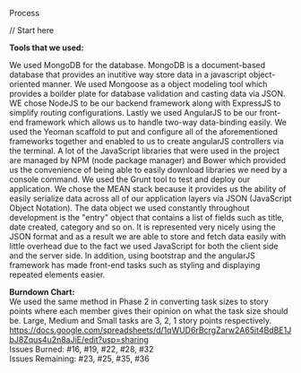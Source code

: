 Process

// Start here

<b>Tools that we used:</b> 

  We used MongoDB for the database. MongoDB is a document-based database that provides an inutitive way store data in a javascript object-oriented manner. We used Mongoose as a object modeling tool which provides a boilder plate for database validation and casting data via JSON. WE chose NodeJS to be our backend framework along with ExpressJS to simplify routing configurations. Lastly we used AngularJS to be our front-end framework which allows us to handle two-way data-binding easily. We used the Yeoman scaffold to put and configure all of the aforementioned frameworks together and enabled to us to create angularJS controllers via the terminal. A lot of the JavaScript libraries that were used in the project are managed by NPM (node package manager) and Bower which provided us the convenience of being able to easily download libraries we need by a console command. We used the Grunt tool to test and deploy our application.
  We chose the MEAN stack because it provides us the ability of easily serialize data across all of our application layers via JSON (JavaScript Object Notation). The data object we used constantly throughout development is the "entry" object that contains a list of fields such as title, date created, category and so on. It is represented very nicely using the JSON format and as a result we are able to store and fetch data easily with little overhead due to the fact we used JavaScript for both the client side and the server side. In addition, using bootstrap and the angularJS framework has made front-end tasks such as styling and displaying repeated elements easier. 

<b>Burndown Chart:</b> <br>
We used the same method in Phase 2 in converting task sizes to story points where each member gives their opinion on what the task size should be. Large, Medium and Small tasks are 3, 2, 1 story points respectively. <br>
https://docs.google.com/spreadsheets/d/1qWUD6rBcrgZarw2A65it4BdBE1JbJ8Zqus4u2n8aJiE/edit?usp=sharing <br>
Issues Burned: #16, #19, #22, #28, #32 <br>
Issues Remaining: #23, #25, #35, #36
